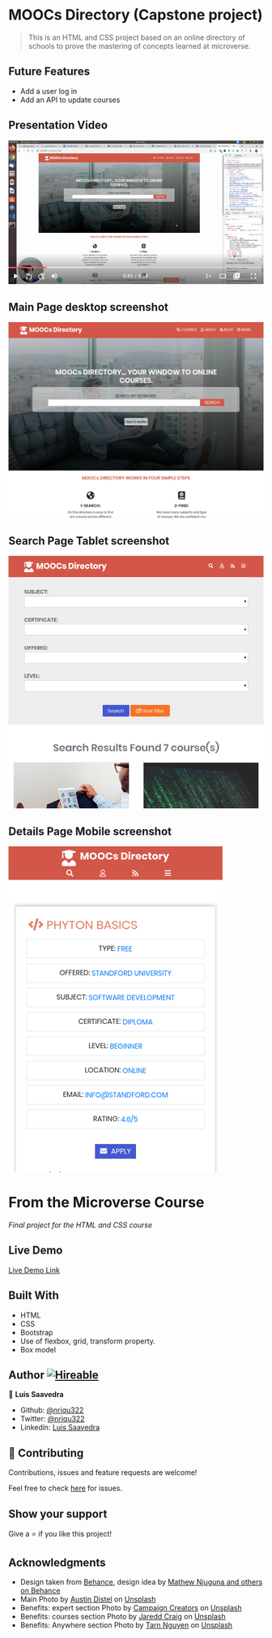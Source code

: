 # MOOCs Directory (Capstone project)

> This is an HTML and CSS project based on an online directory of schools to prove the mastering of concepts learned at microverse.

## Future Features

- Add a user log in
- Add an API to update courses

## Presentation Video
[![Watch the video](/images/video-Screenshot.png)](https://www.loom.com/share/4e3235db61ec4d91bca678209703a8c5)

## Main Page desktop screenshot
![main desktop screenshot](/images/main-desktop.png)

## Search Page Tablet screenshot
![search tablet screenshot](/images/search-tablet.png)

## Details Page Mobile screenshot
![details mobile screenshot](/images/details-mobile.png)

# From the Microverse Course
*Final project for the HTML and CSS course*

## Live Demo

[Live Demo Link](https://raw.githack.com/nriqu322/directory-of-courses/master/main.html)

## Built With

- HTML
- CSS
- Bootstrap
- Use of flexbox, grid, transform property.
- Box model

## Author [![Hireable](https://img.shields.io/badge/HIREABLE-YES-yellowgreen&?style=for-the-badge)](https://linkedin.com/in/luis-saavedra-sanchez/)

👤 **Luis Saavedra**

- Github: [@nriqu322](https://github.com/nriqu322)
- Twitter: [@nriqu322](https://twitter.com/nriqu322)
- Linkedin: [Luis Saavedra](https://linkedin.com/in/luis-saavedra-sanchez/)

## 🤝 Contributing

Contributions, issues and feature requests are welcome!

Feel free to check [here](https://github.com/nriqu322/directory-of-courses/issues) for issues.

## Show your support

Give a ⭐️ if you like this project!

## Acknowledgments

- Design taken from [Behance](https://www.behance.net/gallery/25563385/PatashuleKE), design idea by [Mathew Njuguna and others on Behance](https://www.behance.net/mathewnjuguna)
- Main Photo by [Austin Distel](https://unsplash.com/@austindistel?utm_source=unsplash&utm_medium=referral&utm_content=creditCopyText) on [Unsplash](https://unsplash.com/s/photos/online-courses?utm_source=unsplash&utm_medium=referral&utm_content=creditCopyText)
- Benefits: expert section Photo by [Campaign Creators](https://unsplash.com/@campaign_creators?utm_source=unsplash&utm_medium=referral&utm_content=creditCopyText) on [Unsplash](https://unsplash.com/s/photos/experts?utm_source=unsplash&utm_medium=referral&utm_content=creditCopyText)
- Benefits: courses section Photo by [Jaredd Craig](https://unsplash.com/@jaredd_craig?utm_source=unsplash&utm_medium=referral&utm_content=creditCopyText) on [Unsplash](https://unsplash.com/s/photos/books?utm_source=unsplash&utm_medium=referral&utm_content=creditCopyText)
- Benefits: Anywhere section Photo by [Tarn Nguyen](https://unsplash.com/@sqrlsm?utm_source=unsplash&utm_medium=referral&utm_content=creditCopyText) on [Unsplash](https://unsplash.com/s/photos/anywhere?utm_source=unsplash&utm_medium=referral&utm_content=creditCopyText)
